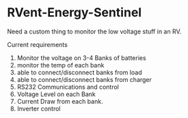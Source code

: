 # RVent-Energy-Sentinel

Need a custom thing to monitor the low voltage stuff in an RV. 

Current requirements 
1. Monitor the voltage on 3-4 Banks of batteries 
2. monitor the temp of each bank 
3. able to connect/disconnect banks from load 
4. able to connect/disconnect banks from charger
5. RS232 Communications and control 
6. Voltage Level on each Bank 
7. Current Draw from each bank. 
8. Inverter control 

